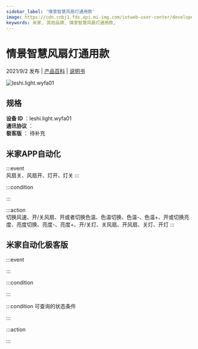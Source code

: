 ```yaml
---
sidebar_label: '情景智慧风扇灯通用款'
image: https://cdn.cnbj1.fds.api.mi-img.com/iotweb-user-center/developer_1679047903665bazHQRvp.png?GalaxyAccessKeyId=AKVGLQWBOVIRQ3XLEW&Expires=9223372036854775807&Signature=vEh67xjHMYiNDSSAU10hq7/0SFw=
keywords: 米家, 其他品牌, 情景智慧风扇灯通用款, 
---
```

# 情景智慧风扇灯通用款

2021/9/2 发布 | [产品百科](https://home.mi.com/webapp/content/baike/product/index.html?model=leshi.light.wyfa01/) | [说明书](https://home.mi.com/views/introduction.html?model=leshi.light.wyfa01&region=cn)

![leshi.light.wyfa01](https://cdn.cnbj1.fds.api.mi-img.com/iotweb-user-center/developer_1679047903665bazHQRvp.png?GalaxyAccessKeyId=AKVGLQWBOVIRQ3XLEW&Expires=9223372036854775807&Signature=vEh67xjHMYiNDSSAU10hq7/0SFw=)

## 规格  
> 
**设备 ID** ：leshi.light.wyfa01  
**通讯协议** ：  
**极客版**  ： 待补充 


## 米家APP自动化  

:::event  
风扇关、风扇开、灯开、灯关
:::

:::condition  

:::

:::action   
切换风速、开/关风扇、开或者切换色温、色温切换、色温-、色温+、开或切换亮度、亮度切换、亮度-、亮度+、开/关灯、关风扇、开风扇、关灯、开灯
:::

## 米家自动化极客版  

:::event  

:::

:::condition  

:::

:::condition 可查询的状态条件  

:::

:::action  

:::

        
